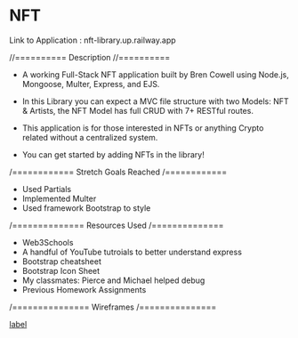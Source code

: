 # NFT
Link to Application : nft-library.up.railway.app

//==========
Description
//==========

- A working Full-Stack NFT application built by Bren Cowell using Node.js, Mongoose, Multer, Express, and EJS.

- In this Library you can expect  a MVC file structure with two Models: NFT & Artists,
    the NFT Model has full CRUD with 7+ RESTful routes.
    
- This application is for those interested in NFTs or anything Crypto related without a centralized system.

- You can get started by adding NFTs in the library!

/============
Stretch Goals Reached
/============

- Used Partials
- Implemented Multer
- Used framework Bootstrap to style

/==============
Resources Used
/==============
- Web3Schools
- A handful of YouTube tutroials to better understand express 
- Bootstrap cheatsheet
- Bootstrap Icon Sheet
- My classmates: Pierce and Michael helped debug
- Previous Homework Assignments 

/===============
Wireframes
/===============

[label](https://media.git.generalassemb.ly/user/46158/files/3224a1e7-ba7d-46eb-bc77-c5ed244bfb79)


